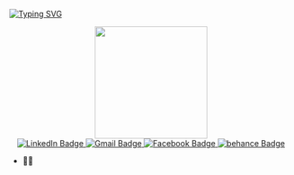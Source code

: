[![Typing SVG](https://readme-typing-svg.herokuapp.com?font=Fira+Code&weight=900&size=24&pause=1000&color=F78F0D&center=true&vCenter=true&random=false&width=435&lines=Welcome+to+my+world)](https://git.io/typing-svg)
<div id="header" align="center">
  <img src="https://media.giphy.com/media/hpXdHPfFI5wTABdDx9/giphy.gif" width="200"/>
</div>

<div id="header" align="center">
  <a href="www.linkedin.com/in/marah-osman">
    <img src="https://img.shields.io/badge/LinkedIn-blue?style=for-the-badge&logo=linkedin&logoColor=white" alt="LinkedIn Badge"/>
  </a>
   <a href="https://www.marahosman999@gmail.com">
    <img src="https://img.shields.io/badge/Gmail-red?style=for-the-badge&logo=Gmail&logoColor=white" alt="Gmail Badge"/>
  </a>
   <a href="https://www.facebook.com/profile.php?id=100021659857259">
    <img src="https://img.shields.io/badge/Facebook-blue?style=for-the-badge&logo=Facebook&logoColor=white" alt="Facebook Badge"/>
  </a>
   <a href="https://www.behance.net/marahosman">
    <img src="https://img.shields.io/badge/behance-purple?style=for-the-badge&logo=behance&logoColor=white" alt="behance Badge"/>
  </a>
</div>
<div ></div>

- 👨‍💻
